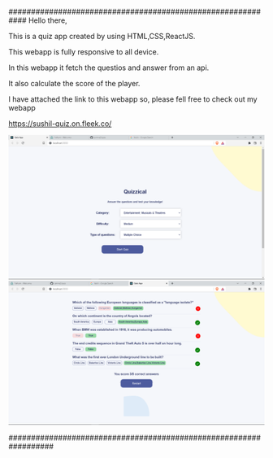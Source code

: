 ############################################################
Hello there,

This is a quiz app created by using HTML,CSS,ReactJS.

This webapp is fully responsive to all device.

In this webapp it fetch the questios and answer from an api.

It also calculate the score of the player.

I have attached the link to this webapp so, please fell free to check out my webapp

https://sushil-quiz.on.fleek.co/


![screenshot](project-demo1.png)
![screenshot](project-demo2.png)



##################################################################
